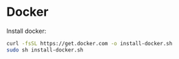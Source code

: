 # Docker

Install docker:

```sh
curl -fsSL https://get.docker.com -o install-docker.sh
sudo sh install-docker.sh
```
